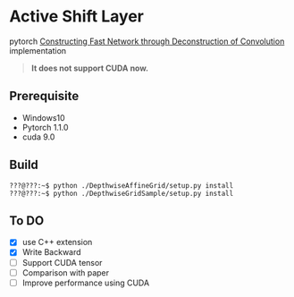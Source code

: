 # Active Shift Layer

pytorch [Constructing Fast Network through Deconstruction of Convolution](https://papers.nips.cc/paper/7835-constructing-fast-network-through-deconstruction-of-convolution.pdf) implementation

> **It does not support CUDA now.**

## Prerequisite

* Windows10
* Pytorch 1.1.0
* cuda 9.0

## Build
```console
???@???:~$ python ./DepthwiseAffineGrid/setup.py install
???@???:~$ python ./DepthwiseGridSample/setup.py install
```

## To DO
- [x] use C++ extension
- [x] Write Backward
- [ ] Support CUDA tensor
- [ ] Comparison with paper
- [ ] Improve performance using CUDA
